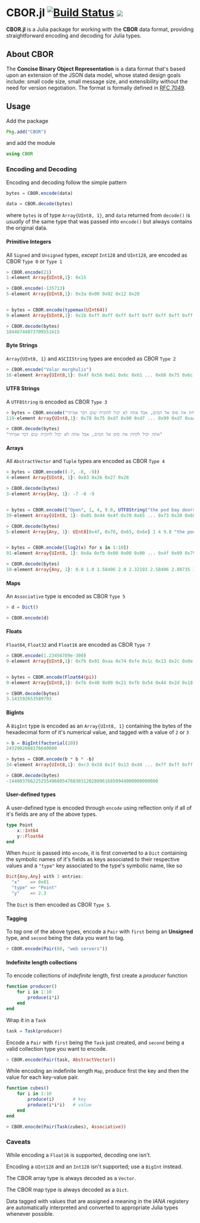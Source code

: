 # CBOR.jl [![Build Status](https://travis-ci.org/saurvs/CBOR.jl.svg?branch=master)](https://travis-ci.org/saurvs/CBOR.jl) [![](https://img.shields.io/badge/license-MIT-blue.svg)](https://github.com/saurvs/CBOR.jl/blob/master/LICENSE.md)

**CBOR.jl** is a Julia package for working with the **CBOR** data format,
providing straightforward encoding and decoding for Julia types.

## About CBOR
The **Concise Binary Object Representation** is a data format that's based upon
an extension of the JSON data model, whose stated design goals
include: small code size, small message size, and
extensibility without the need for version negotiation. The format is formally
defined in [RFC 7049](https://tools.ietf.org/html/rfc7049).

## Usage

Add the package

```julia
Pkg.add("CBOR")
```

and add the module

```julia
using CBOR
```

### Encoding and Decoding

Encoding and decoding follow the simple pattern

```julia
bytes = CBOR.encode(data)

data = CBOR.decode(bytes)
```

where `bytes` is of type `Array{UInt8, 1}`, and `data` returned from `decode()`
is *usually* of the same type that was passed into `encode()` but always
contains the original data.

#### Primitive Integers

All `Signed` and `Unsigned` types, *except* `Int128` and `UInt128`, are encoded
as CBOR `Type 0` or `Type 1`

```julia
> CBOR.encode(21)
1-element Array{UInt8,1}: 0x15

> CBOR.encode(-135713)
5-element Array{UInt8,1}: 0x3a 0x00 0x02 0x12 0x20


> bytes = CBOR.encode(typemax(UInt64))
9-element Array{UInt8,1}: 0x1b 0xff 0xff 0xff 0xff 0xff 0xff 0xff 0xff

> CBOR.decode(bytes)
18446744073709551615
```

#### Byte Strings

`Array{UInt8, 1}` and `ASCIIString` types are encoded as CBOR `Type 2`

```julia
> CBOR.encode("Valar morghulis")
16-element Array{UInt8,1}: 0x4f 0x56 0x61 0x6c 0x61 ... 0x68 0x75 0x6c 0x69 0x73
```

#### UTF8 Strings

A `UTF8String` is encoded as CBOR `Type 3`

```julia
> bytes = CBOR.encode("אתה יכול לקחת את סוס אל המים, אבל אתה לא יכול להוכיח שום דבר אמיתי")
119-element Array{UInt8,1}: 0x78 0x75 0xd7 0x90 0xd7 ... 0x99 0xd7 0xaa 0xd7 0x99

> CBOR.decode(bytes)
"אתה יכול לקחת את סוס אל המים, אבל אתה לא יכול להוכיח שום דבר אמיתי"
```

#### Arrays

All `AbstractVector` and `Tuple` types are encoded as CBOR `Type 4`

```julia
> bytes = CBOR.encode((-7, -8, -9))
4-element Array{UInt8, 1}: 0x83 0x26 0x27 0x28

> CBOR.decode(bytes)
3-element Array{Any, 1}: -7 -8 -9


> bytes = CBOR.encode(["Open", 1, 4, 9.0, UTF8String("the pod bay doors hal)"])
39-element Array{UInt8, 1}: 0x85 0x44 0x4f 0x70 0x65 ... 0x73 0x20 0x68 0x61 0x6c

> CBOR.decode(bytes)
5-element Array{Any, 1}: UInt8[0x4f, 0x70, 0x65, 0x6e] 1 4 9.0 "the pod bay doors hal"


> bytes = CBOR.encode([log2(x) for x in 1:10])
91-element Array{UInt8, 1}: 0x8a 0xfb 0x00 0x00 0x00 ... 0x4f 0x09 0x79 0xa3 0x71

> CBOR.decode(bytes)
10-element Array{Any, 1}: 0.0 1.0 1.58496 2.0 2.32193 2.58496 2.80735 3.0 3.16993 3.32193
```

#### Maps

An `Associative` type is encoded as CBOR `Type 5`

```julia
> d = Dict()

> CBOR.encode(d)
```

#### Floats

`Float64`, `Float32` and `Float16` are encoded as CBOR `Type 7`

```julia
> CBOR.encode(1.23456789e-300)
9-element Array{UInt8,1}: 0xfb 0x01 0xaa 0x74 0xfe 0x1c 0x13 0x2c 0x0e


> bytes = CBOR.encode(Float64(pi))
9-element Array{UInt8,1}: 0xfb 0x40 0x09 0x21 0xfb 0x54 0x44 0x2d 0x18

> CBOR.decode(bytes)
3.141592653589793
```

#### BigInts

A `BigInt` type is encoded as an `Array{UInt8, 1}` containing the bytes of the
hexadecimal form of it's numerical value, and tagged with a value of `2` or `3`

```julia
> b = BigInt(factorial(20))
2432902008176640000

> bytes = CBOR.encode(b * b * -b)
34-element Array{UInt8,1}: 0xc3 0x58 0x1f 0x13 0xd4 ... 0xff 0xff 0xff 0xff 0xff

> CBOR.decode(bytes)
-14400376622525549608547603031202889616850944000000000000
```

#### User-defined types

A user-defined type is encoded through `encode` using reflection only if all
of it's fields are any of the above types.

```julia
type Point
    x::Int64
    y::Float64
end
```

When `Point` is passed into `encode`, it is first converted to a `Dict`
containing the symbolic names of it's fields as keys associated to their
respective values and a `"type"` key associated to the type's
symbolic name, like so

```julia
Dict{Any,Any} with 3 entries:
  "x"    => 0x01
  "type" => "Point"
  "y"    => 2.3
```

The `Dict` is then encoded as CBOR `Type 5`.

#### Tagging

To *tag* one of the above types, encode a `Pair` with `first` being an
**Unsigned** type, and `second` being the data you want to tag.

```julia
> CBOR.encode(Pair(80, "web servers"))
```

#### Indefinite length collections

To encode collections of *indefinite* length, first create a *producer*
function

```julia
function producer()
    for i in 1:10
        produce(i*i)
    end
end
```

Wrap it in a `Task`

```julia
task = Task(producer)
```

Encode a `Pair` with `first` being the `Task` just created, and `second` being
a valid collection type you want to encode.

```julia
> CBOR.encode(Pair(task, AbstractVector))
```

While encoding an indefinite length `Map`, produce first the key and then the
value for each key-value pair.

```julia
function cubes()
    for i in 1:10
        produce(i)       # key
        produce(i*i*i)   # value
    end
end

> CBOR.enocde(Pair(Task(cubes), Associative))
```

### Caveats

While encoding a `Float16` is supported, decoding one isn't.

Encoding a `UInt128` and an `Int128` isn't supported; use a `BigInt` instead.

The CBOR array type is always decoded as a `Vector`.

The CBOR map type is always decoded as a `Dict`.

Data tagged with values that are assigned a meaning in the *IANA* registery are
automatically interpreted and converted to appropriate Julia types whenever
possible.
